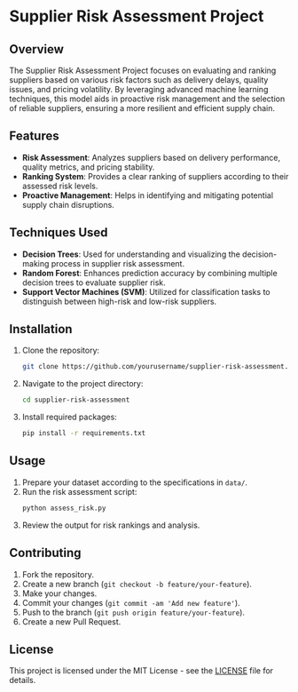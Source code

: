 
# Supplier Risk Assessment Project

## Overview

The Supplier Risk Assessment Project focuses on evaluating and ranking suppliers based on various risk factors such as delivery delays, quality issues, and pricing volatility. By leveraging advanced machine learning techniques, this model aids in proactive risk management and the selection of reliable suppliers, ensuring a more resilient and efficient supply chain.

## Features

- **Risk Assessment**: Analyzes suppliers based on delivery performance, quality metrics, and pricing stability.
- **Ranking System**: Provides a clear ranking of suppliers according to their assessed risk levels.
- **Proactive Management**: Helps in identifying and mitigating potential supply chain disruptions.

## Techniques Used

- **Decision Trees**: Used for understanding and visualizing the decision-making process in supplier risk assessment.
- **Random Forest**: Enhances prediction accuracy by combining multiple decision trees to evaluate supplier risk.
- **Support Vector Machines (SVM)**: Utilized for classification tasks to distinguish between high-risk and low-risk suppliers.

## Installation

1. Clone the repository:
   ```bash
   git clone https://github.com/yourusername/supplier-risk-assessment.git
   ```
2. Navigate to the project directory:
   ```bash
   cd supplier-risk-assessment
   ```
3. Install required packages:
   ```bash
   pip install -r requirements.txt
   ```

## Usage

1. Prepare your dataset according to the specifications in `data/`.
2. Run the risk assessment script:
   ```bash
   python assess_risk.py
   ```
3. Review the output for risk rankings and analysis.

## Contributing

1. Fork the repository.
2. Create a new branch (`git checkout -b feature/your-feature`).
3. Make your changes.
4. Commit your changes (`git commit -am 'Add new feature'`).
5. Push to the branch (`git push origin feature/your-feature`).
6. Create a new Pull Request.

## License

This project is licensed under the MIT License - see the [LICENSE](LICENSE) file for details.
